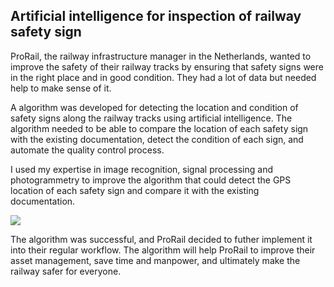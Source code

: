 ## Artificial intelligence for inspection of railway safety sign 

ProRail, the railway infrastructure manager in the Netherlands, wanted to improve the safety of their railway tracks by ensuring that safety signs were in the right place and in good condition. They had a lot of data but needed help to make sense of it.

A algorithm was developed for detecting the location and condition of safety signs along the railway tracks using artificial intelligence. The algorithm needed to be able to compare the location of each safety sign with the existing documentation, detect the condition of each sign, and automate the quality control process.

I used my expertise in image recognition, signal processing and photogrammetry to improve the algorithm that could detect the GPS location of each safety sign and compare it with the existing documentation. 

<img src="../images/signs.png?raw=true"/>

The algorithm was successful, and ProRail decided to futher implement it into their regular workflow. The algorithm will help ProRail to improve their asset management, save time and manpower, and ultimately make the railway safer for everyone. 

